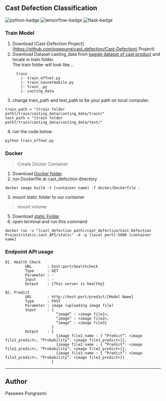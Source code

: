 ## Cast Defection Classification
![python-badge](https://img.shields.io/badge/python->=3.8.10-blue?logo=python)
![tensorflow-badge](https://img.shields.io/badge/tensorfllow->=2.5.0-orange?logo=tensorflow)
![flask-badge](https://img.shields.io/badge/flask->=2.0.1-white?logo=flask)
### Train Model
01. Download [Cast-Defection Project](https://github.com/pswpung/cast_defection/Cast-Defection\ Project)
02. Download Dataset casting_data from [kaggle dataset of cast product](https://www.kaggle.com/ravirajsinh45/real-life-industrial-dataset-of-casting-product?select=casting_data) and locate in train folder. <br>
The train folder will look like...
```
     train
       |- train_effnet.py
       |- train_nasnetmobile.py
       |- train_.py
       |- casting_data
```
03. change train_path and test_path to be your path on local computer. 
```
train_path = "[train folder path]/train/casting_data/casting_data/train/"
test_path = "[train folder path]/train/casting_data/casting_data/test/"
```
04. run the code below
```python
python train_effnet.py 
```

### Docker
> Create Docker Container
01. Download [Docker folder](https://github.com/pswpung/cast_defection/tree/main/Docker)
02. run Dockerfile at cast_defection directory
```
docker image build -t [container name] -f docker/Dockerfile .
```
03. mount static folder to our container

> mount volume
5. Download [static Folder](https://drive.google.com/drive/folders/1wzNi4iJiFpQXZtckvVLrfhNMflsr0leH?usp=sharing)
6. open terminal and run this command
```
docker run -v "[cast_defection path]/cast_defection/Cast-Defection Project/static:cast_API/static" -d -p [local port]:5000 [container name]
```

### Endpoint API usage
```
01. Health Check 
         URL       : host:port/healthcheck
         Type      : GET
         Parameter : -
         Input     : -
         Output    : {This server is healthy}
         
02. Predict 
         URL       : http://host:port/predict/[Model Name]
         Type      : POST
         Parameter : image (uploading image file)
         Input     : { 
                       “image” : <image file1>,
                       “image” : <image file2>, 
                       “image” : <image file3}
                     }
         Output    : {
                       {image file1_name : { “Predict”: <image file1_predict>, “Probability”: <image file1_predict>}}, 
                       {image file2_name : { “Predict”: <image file2_predict>, “Probability”: <image file2_predict>}}, 
                       {image file3_name : { “Predict”: <image file3_predict>, “Probability”: <image file3_predict>}}
                     }

```
<hr>

## Author
Pasawee Pungrasmi
